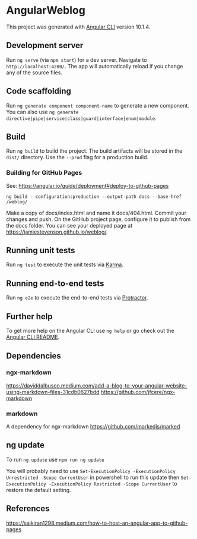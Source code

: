 # AngularWeblog

This project was generated with [Angular CLI](https://github.com/angular/angular-cli) version 10.1.4.

## Development server

Run `ng serve` (via `npm start`) for a dev server. Navigate to `http://localhost:4200/`. The app will automatically reload if you change any of the source files.

## Code scaffolding

Run `ng generate component component-name` to generate a new component. You can also use `ng generate directive|pipe|service|class|guard|interface|enum|module`.

## Build

Run `ng build` to build the project. The build artifacts will be stored in the `dist/` directory. Use the `--prod` flag for a production build.

### Building for GitHub Pages
See: https://angular.io/guide/deployment#deploy-to-github-pages

`ng build --configuration:production --output-path docs --base-href /weblog/`

Make a copy of docs/index.html and name it docs/404.html.
Commit your changes and push.
On the GitHub project page, configure it to publish from the docs folder.
You can see your deployed page at https://jamiestevenson.github.io/weblog/.

## Running unit tests

Run `ng test` to execute the unit tests via [Karma](https://karma-runner.github.io).

## Running end-to-end tests

Run `ng e2e` to execute the end-to-end tests via [Protractor](http://www.protractortest.org/).

## Further help

To get more help on the Angular CLI use `ng help` or go check out the [Angular CLI README](https://github.com/angular/angular-cli/blob/master/README.md).

## Dependencies

### ngx-markdown

https://daviddalbusco.medium.com/add-a-blog-to-your-angular-website-using-markdown-files-31cdb0627bdd
https://github.com/jfcere/ngx-markdown

### markdown

A dependency for ngx-markdown
https://github.com/markedjs/marked

## ng update

To run `ng update` use `npm run ng update`

You will probably need to use `Set-ExecutionPolicy -ExecutionPolicy Unrestricted -Scope CurrentUser` in powershell to run this update then
`Set-ExecutionPolicy -ExecutionPolicy Restricted -Scope CurrentUser` to restore the default setting.

## References

<https://saikiran1298.medium.com/how-to-host-an-angular-app-to-github-pages>
